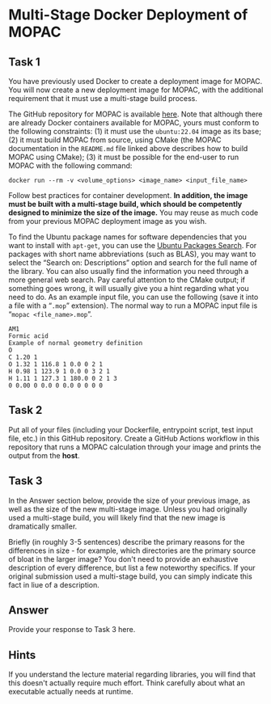 # Multi-Stage Docker Deployment of MOPAC

## Task 1

You have previously used Docker to create a deployment image for MOPAC.
You will now create a new deployment image for MOPAC, with the additional requirement that it must use a multi-stage build process.

The GitHub repository for MOPAC is available [here](https://github.com/openmopac/mopac). Note that although there are already Docker containers available for MOPAC, yours must conform to the following constraints: (1) it must use the `ubuntu:22.04` image as its base; (2) it must build MOPAC from source, using CMake (the MOPAC documentation in the `README.md` file linked above describes how to build MOPAC using CMake); (3) it must be possible for the end-user to run MOPAC with the following command:

```
docker run --rm -v <volume_options> <image_name> <input_file_name>
```

Follow best practices for container development.
**In addition, the image must be built with a multi-stage build, which should be competently designed to minimize the size of the image.**
You may reuse as much code from your previous MOPAC deployment image as you wish.

To find the Ubuntu package names for software dependencies that you want to install with `apt-get`, you can use the [Ubuntu Packages Search](https://packages.ubuntu.com/).
For packages with short name abbreviations (such as BLAS), you may want to select the “Search on: Descriptions” option and search for the full name of the library.
You can also usually find the information you need through a more general web search.
Pay careful attention to the CMake output; if something goes wrong, it will usually give you a hint regarding what you need to do.
As an example input file, you can use the following (save it into a file with a “`.mop`” extension).
The normal way to run a MOPAC input file is “`mopac <file_name>.mop`”.

```
AM1
Formic acid
Example of normal geometry definition
O
C 1.20 1
O 1.32 1 116.8 1 0.0 0 2 1
H 0.98 1 123.9 1 0.0 0 3 2 1
H 1.11 1 127.3 1 180.0 0 2 1 3
0 0.00 0 0.0 0 0.0 0 0 0 0
```
## Task 2

Put all of your files (including your Dockerfile, entrypoint script, test input file, etc.) in this GitHub repository.
Create a GitHub Actions workflow in this repository that runs a MOPAC calculation through your image and prints the output from the **host**.

## Task 3

In the Answer section below, provide the size of your previous image, as well as the size of the new multi-stage image.
Unless you had originally used a multi-stage build, you will likely find that the new image is dramatically smaller.

Briefly (in roughly 3-5 sentences) describe the primary reasons for the differences in size - for example, which directories are the primary source of bloat in the larger image?
You don't need to provide an exhaustive description of every difference, but list a few noteworthy specifics.
If your original submission used a multi-stage build, you can simply indicate this fact in liue of a description.

## Answer

Provide your response to Task 3 here.

## Hints

If you understand the lecture material regarding libraries, you will find that this doesn't actually require much effort.
Think carefully about what an executable actually needs at runtime.

